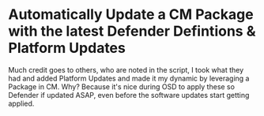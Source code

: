 # Automatically Update a CM Package with the latest Defender Defintions & Platform Updates

Much credit goes to others, who are noted in the script, I took what they had and added Platform Updates and made it my dynamic by leveraging a Package in CM.
Why?  Because it's nice during OSD to apply these so Defender if updated ASAP, even before the software updates start getting applied.
